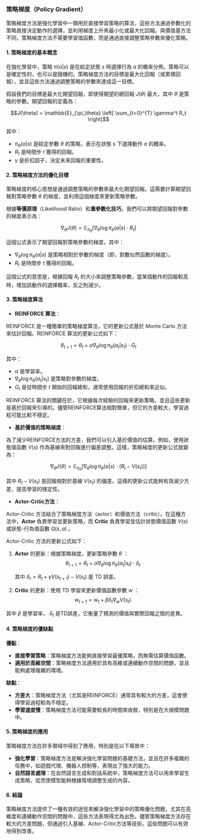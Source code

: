 ### 策略梯度（Policy Gradient）

策略梯度方法是強化學習中一類用於直接學習策略的算法，這些方法通過參數化的策略直接決定動作的選擇，並利用梯度上升來最小化或最大化回報。與價值基方法不同，策略梯度方法不需要學習值函數，而是通過直接調整策略參數來優化策略。

#### 1. 策略梯度的基本概念

在強化學習中，策略  $`\pi(a|s)`$  是在給定狀態  $`s`$  時選擇行為  $`a`$  的概率分佈。策略可以是確定性的，也可以是隨機的。策略梯度方法的目標是最大化回報（或累積回報），並且這些方法通過調整策略的參數來達成這一目標。

假設我們的目標是最大化期望回報，即使得期望的總回報  $`J(\theta)`$  最大，其中  $`\theta`$  是策略的參數。期望回報的定義為：

$$J(\theta) = \mathbb{E}_{\pi_\theta} \left[ \sum_{t=0}^{T} \gamma^t R_t \right]$$


其中：
-  $`\pi_\theta(a|s)`$  是給定參數  $`\theta`$  的策略，表示在狀態  $`s`$  下選擇動作  $`a`$  的概率。
-  $`R_t`$  是時間步  $`t`$  獲得的回報。
-  $`\gamma`$  是折扣因子，決定未來回報的重要性。

#### 2. 策略梯度方法的優化目標

策略梯度的核心思想是通過調整策略的參數來最大化期望回報。這需要計算期望回報對策略參數  $`\theta`$  的梯度，並利用這個梯度來更新策略參數。

根據**等價原理**（Likelihood Ratio）和**重參數化技巧**，我們可以將期望回報對參數的梯度表示為：

$$\nabla_\theta J(\theta) = \mathbb{E}_{\pi_\theta} \left[ \nabla_\theta \log \pi_\theta(a|s) \cdot R_t \right]$$


這個公式表示了期望回報對策略參數的梯度，其中：
-  $`\nabla_\theta \log \pi_\theta(a|s)`$  是策略相對於參數的梯度（即，對數似然函數的梯度）。
-  $`R_t`$  是時間步  $`t`$  獲得的回報。

這個公式的意思是，根據回報  $`R_t`$  的大小來調整策略參數，當某個動作的回報較高時，增加該動作的選擇概率，反之則減少。

#### 3. 策略梯度算法

- **REINFORCE 算法**：

REINFORCE 是一種簡單的策略梯度算法，它的更新公式基於 Monte Carlo 方法來估計回報。REINFORCE 算法的更新公式如下：

$$\theta_{t+1} = \theta_t + \alpha \nabla_\theta \log \pi_\theta(a_t|s_t) \cdot G_t$$


其中：
-  $`\alpha`$  是學習率。
-  $`\nabla_\theta \log \pi_\theta(a_t|s_t)`$  是策略對參數的梯度。
-  $`G_t`$  是從時間步  $`t`$  開始的回報總和，通常使用回報的折扣總和來近似。

REINFORCE 算法的關鍵在於，它根據每次經驗的回報來更新策略，並且這些更新是基於回報來引導的。儘管REINFORCE算法相對簡單，但它的方差較大，學習過程可能比較不穩定。

- **基於價值的策略梯度**：

為了減少REINFORCE方法的方差，我們可以引入基於價值的估算。例如，使用狀態值函數  $`V(s)`$  作為基線來對回報進行偏差調整。這樣，策略梯度的更新公式就變為：

$$\nabla_\theta J(\theta) = \mathbb{E}_{\pi_\theta} \left[ \nabla_\theta \log \pi_\theta(a|s) \cdot (R_t - V(s_t)) \right]$$


其中  $`R_t - V(s_t)`$  是回報相對於基線  $`V(s_t)`$  的偏差。這樣的更新公式能夠有效減少方差，提高學習的穩定性。

- **Actor-Critic方法**：

Actor-Critic 方法結合了策略梯度方法（actor）和價值方法（critic）。在這種方法中，**Actor** 負責學習並更新策略，而 **Critic** 負責學習並估計狀態價值函數  $`V(s)`$  或狀態-行為值函數  $`Q(s, a)`$ 。

Actor-Critic 方法的更新公式如下：

1. **Actor** 的更新：根據策略梯度，更新策略參數  $`\theta`$ ：
   $$\theta_{t+1} = \theta_t + \alpha \nabla_\theta \log \pi_\theta(a_t|s_t) \cdot \delta_t$$

   其中  $`\delta_t = R_t + \gamma V(s_{t+1}) - V(s_t)`$  是 TD 誤差。

2. **Critic** 的更新：使用 TD 學習來更新價值函數參數  $`w`$ ：
   $$w_{t+1} = w_t + \beta \delta_t \nabla_w V(s_t)$$


其中  $`\beta`$  是學習率， $`\delta_t`$  是TD誤差，它衡量了預測的價值與實際回報之間的差異。

#### 4. 策略梯度的優缺點

**優點**：
- **直接學習策略**：策略梯度方法能夠直接學習最優策略，而無需估算價值函數。
- **適用於高維空間**：策略梯度方法適用於具有高維或連續動作空間的問題，並且能夠處理複雜的環境。

**缺點**：
- **方差大**：策略梯度方法（尤其是REINFORCE）通常具有較大的方差，這會使得學習過程較為不穩定。
- **學習速度慢**：策略梯度方法可能需要較長的時間來收斂，特別是在大規模問題中。

#### 5. 策略梯度的應用

策略梯度方法在許多領域中得到了應用，特別是在以下場景中：
- **強化學習**：策略梯度方法是解決強化學習問題的基礎方法，並且在許多複雜的任務中，如遊戲代理、機器人控制等，表現出了強大的能力。
- **自然語言處理**：在自然語言生成和對話系統中，策略梯度方法可以用來學習生成策略，從而使模型能夠根據情境調整生成的內容。

#### 6. 結論

策略梯度方法提供了一種有效的途徑來解決強化學習中的策略優化問題，尤其在高維度和連續動作空間的問題中，這些方法表現得尤為出色。儘管策略梯度方法存在較大的方差問題，但通過引入基線、Actor-Critic方法等技術，這些問題可以有效地得到改善。
